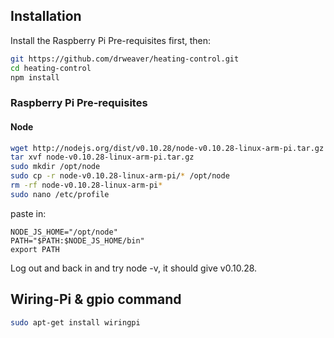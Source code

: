 ## Installation

Install the Raspberry Pi Pre-requisites first, then:

```bash
git https://github.com/drweaver/heating-control.git
cd heating-control
npm install
```

### Raspberry Pi Pre-requisites

#### Node

```bash
wget http://nodejs.org/dist/v0.10.28/node-v0.10.28-linux-arm-pi.tar.gz
tar xvf node-v0.10.28-linux-arm-pi.tar.gz
sudo mkdir /opt/node
sudo cp -r node-v0.10.28-linux-arm-pi/* /opt/node
rm -rf node-v0.10.28-linux-arm-pi*
sudo nano /etc/profile
```
paste in:
```
NODE_JS_HOME="/opt/node"
PATH="$PATH:$NODE_JS_HOME/bin"
export PATH
```

Log out and back in and try node -v, it should give v0.10.28.

## Wiring-Pi & gpio command

```bash
sudo apt-get install wiringpi
```


